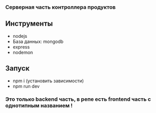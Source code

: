 ### Серверная часть контроллера продуктов

## Инструменты
- nodejs
- База данных: mongodb
- express
- nodemon

## Запуск
- npm i (установить зависимости)
- npm run dev


### Это только backend часть, в репе есть frontend часть с однотипным названием !

